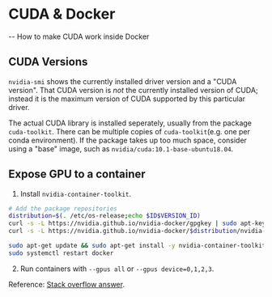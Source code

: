 # CUDA & Docker

-- How to make CUDA work inside Docker



## CUDA Versions

`nvidia-smi` shows the currently installed driver version and a "CUDA version". That CUDA version is *not* the currently installed version of CUDA; instead it is the maximum version of CUDA supported by this particular driver.

The actual CUDA library is installed seperately, usually from the package `cuda-toolkit`. There can be multiple copies of `cuda-toolkit`(e.g. one per conda environment). If the package takes up too much space, consider using a "base" image, such as `nvidia/cuda:10.1-base-ubuntu18.04`. 



## Expose GPU to a container

1. Install `nvidia-container-toolkit`.

```bash
# Add the package repositories
distribution=$(. /etc/os-release;echo $ID$VERSION_ID)
curl -s -L https://nvidia.github.io/nvidia-docker/gpgkey | sudo apt-key add -
curl -s -L https://nvidia.github.io/nvidia-docker/$distribution/nvidia-docker.list | sudo tee /etc/apt/sources.list.d/nvidia-docker.list

sudo apt-get update && sudo apt-get install -y nvidia-container-toolkit
sudo systemctl restart docker
```

2. Run containers with `--gpus all` or `--gpus device=0,1,2,3`.

Reference: [Stack overflow answer](https://stackoverflow.com/a/58432877).

